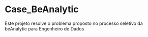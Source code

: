 # Case_BeAnalytic
Este projeto resolve o problema proposto no processo seletivo da beAnalytic para Engenheiro de Dados
